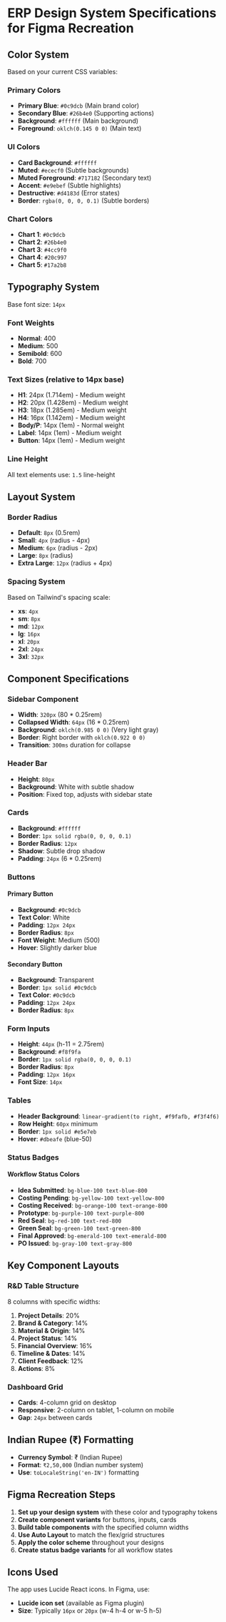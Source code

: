 # ERP Design System Specifications for Figma Recreation

## **Color System**
Based on your current CSS variables:

### Primary Colors
- **Primary Blue**: `#0c9dcb` (Main brand color)
- **Secondary Blue**: `#26b4e0` (Supporting actions)
- **Background**: `#ffffff` (Main background)
- **Foreground**: `oklch(0.145 0 0)` (Main text)

### UI Colors
- **Card Background**: `#ffffff`
- **Muted**: `#ececf0` (Subtle backgrounds)
- **Muted Foreground**: `#717182` (Secondary text)
- **Accent**: `#e9ebef` (Subtle highlights)
- **Destructive**: `#d4183d` (Error states)
- **Border**: `rgba(0, 0, 0, 0.1)` (Subtle borders)

### Chart Colors
- **Chart 1**: `#0c9dcb`
- **Chart 2**: `#26b4e0` 
- **Chart 3**: `#4cc9f0`
- **Chart 4**: `#20c997`
- **Chart 5**: `#17a2b8`

## **Typography System**
Base font size: `14px`

### Font Weights
- **Normal**: 400
- **Medium**: 500
- **Semibold**: 600
- **Bold**: 700

### Text Sizes (relative to 14px base)
- **H1**: 24px (1.714em) - Medium weight
- **H2**: 20px (1.428em) - Medium weight  
- **H3**: 18px (1.285em) - Medium weight
- **H4**: 16px (1.142em) - Medium weight
- **Body/P**: 14px (1em) - Normal weight
- **Label**: 14px (1em) - Medium weight
- **Button**: 14px (1em) - Medium weight

### Line Height
All text elements use: `1.5` line-height

## **Layout System**

### Border Radius
- **Default**: `8px` (0.5rem)
- **Small**: `4px` (radius - 4px)
- **Medium**: `6px` (radius - 2px) 
- **Large**: `8px` (radius)
- **Extra Large**: `12px` (radius + 4px)

### Spacing System
Based on Tailwind's spacing scale:
- **xs**: `4px`
- **sm**: `8px`
- **md**: `12px`
- **lg**: `16px` 
- **xl**: `20px`
- **2xl**: `24px`
- **3xl**: `32px`

## **Component Specifications**

### **Sidebar Component**
- **Width**: `320px` (80 * 0.25rem)
- **Collapsed Width**: `64px` (16 * 0.25rem)
- **Background**: `oklch(0.985 0 0)` (Very light gray)
- **Border**: Right border with `oklch(0.922 0 0)`
- **Transition**: `300ms` duration for collapse

### **Header Bar**
- **Height**: `80px` 
- **Background**: White with subtle shadow
- **Position**: Fixed top, adjusts with sidebar state

### **Cards**
- **Background**: `#ffffff`
- **Border**: `1px solid rgba(0, 0, 0, 0.1)`
- **Border Radius**: `12px`
- **Shadow**: Subtle drop shadow
- **Padding**: `24px` (6 * 0.25rem)

### **Buttons**

#### Primary Button
- **Background**: `#0c9dcb`
- **Text Color**: White
- **Padding**: `12px 24px`
- **Border Radius**: `8px`
- **Font Weight**: Medium (500)
- **Hover**: Slightly darker blue

#### Secondary Button  
- **Background**: Transparent
- **Border**: `1px solid #0c9dcb`
- **Text Color**: `#0c9dcb`
- **Padding**: `12px 24px`
- **Border Radius**: `8px`

### **Form Inputs**
- **Height**: `44px` (h-11 = 2.75rem)
- **Background**: `#f8f9fa`
- **Border**: `1px solid rgba(0, 0, 0, 0.1)`
- **Border Radius**: `8px`
- **Padding**: `12px 16px`
- **Font Size**: `14px`

### **Tables**
- **Header Background**: `linear-gradient(to right, #f9fafb, #f3f4f6)`
- **Row Height**: `60px` minimum
- **Border**: `1px solid #e5e7eb`
- **Hover**: `#dbeafe` (blue-50)

### **Status Badges**

#### Workflow Status Colors
- **Idea Submitted**: `bg-blue-100 text-blue-800`
- **Costing Pending**: `bg-yellow-100 text-yellow-800`
- **Costing Received**: `bg-orange-100 text-orange-800`
- **Prototype**: `bg-purple-100 text-purple-800`
- **Red Seal**: `bg-red-100 text-red-800`
- **Green Seal**: `bg-green-100 text-green-800`
- **Final Approved**: `bg-emerald-100 text-emerald-800`
- **PO Issued**: `bg-gray-100 text-gray-800`

## **Key Component Layouts**

### **R&D Table Structure**
8 columns with specific widths:
1. **Project Details**: 20%
2. **Brand & Category**: 14%
3. **Material & Origin**: 14% 
4. **Project Status**: 14%
5. **Financial Overview**: 16%
6. **Timeline & Dates**: 14%
7. **Client Feedback**: 12%
8. **Actions**: 8%

### **Dashboard Grid**
- **Cards**: 4-column grid on desktop
- **Responsive**: 2-column on tablet, 1-column on mobile
- **Gap**: `24px` between cards

## **Indian Rupee (₹) Formatting**
- **Currency Symbol**: ₹ (Indian Rupee)
- **Format**: `₹2,50,000` (Indian number system)
- **Use**: `toLocaleString('en-IN')` formatting

## **Figma Recreation Steps**

1. **Set up your design system** with these color and typography tokens
2. **Create component variants** for buttons, inputs, cards
3. **Build table components** with the specified column widths  
4. **Use Auto Layout** to match the flex/grid structures
5. **Apply the color scheme** throughout your designs
6. **Create status badge variants** for all workflow states

## **Icons Used**
The app uses Lucide React icons. In Figma, use:
- **Lucide icon set** (available as Figma plugin)
- **Size**: Typically `16px` or `20px` (w-4 h-4 or w-5 h-5)